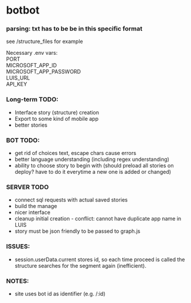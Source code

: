 # botbot

### parsing: txt has to be be in this specific format  
see /structure_files for example  
  
  
Necessary .env vars:  
PORT  
MICROSOFT_APP_ID  
MICROSOFT_APP_PASSWORD  
LUIS_URL  
API_KEY  

### Long-term TODO:
* Interface story (structure) creation
* Export to some kind of mobile app
* better stories

### BOT TODO:
* get rid of choices text, escape chars cause errors
* better language understanding (including regex understanding)
* ability to choose story to begin with (should preload all stories on deploy? have to do it everytime a new one is added or changed)

###	SERVER TODO
* connect sql requests with actual saved stories
* build the manage
* nicer interface
* cleanup initial creation - conflict: cannot have duplicate app name in LUIS
* story must be json friendly to be passed to graph.js

### ISSUES:
* session.userData.current stores id, so each time proceed is called the structure searches for the segment again (inefficient).

### NOTES:
* site uses bot id as identifier (e.g. /:id)